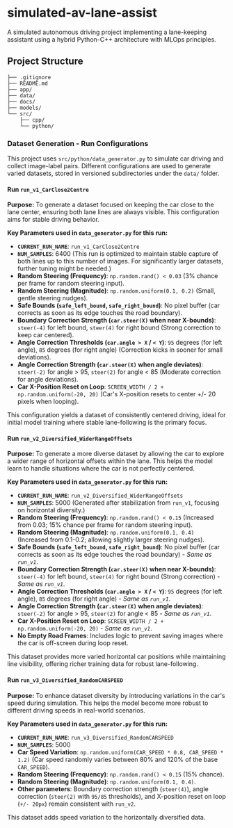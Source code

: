 # simulated-av-lane-assist
A simulated autonomous driving project implementing a lane-keeping assistant using a hybrid Python-C++ architecture with MLOps principles.

## Project Structure

```
├── .gitignore
├── README.md
├── app/
├── data/
├── docs/
├── models/
└── src/
    ├── cpp/
    └── python/
```
### Dataset Generation - Run Configurations

This project uses `src/python/data_generator.py` to simulate car driving and collect image-label pairs. Different configurations are used to generate varied datasets, stored in versioned subdirectories under the `data/` folder.

#### Run `run_v1_CarClose2Centre`

**Purpose:** To generate a dataset focused on keeping the car close to the lane center, ensuring both lane lines are always visible. This configuration aims for stable driving behavior.

**Key Parameters used in `data_generator.py` for this run:**

* **`CURRENT_RUN_NAME`**: `run_v1_CarClose2Centre`
* **`NUM_SAMPLES`**: 6400 (This run is optimized to maintain stable capture of both lines up to this number of images. For significantly larger datasets, further tuning might be needed.)
* **Random Steering (Frequency)**: `np.random.rand() < 0.03` (3% chance per frame for random steering input).
* **Random Steering (Magnitude)**: `np.random.uniform(0.1, 0.2)` (Small, gentle steering nudges).
* **Safe Bounds (`safe_left_bound`, `safe_right_bound`)**: No pixel buffer (car corrects as soon as its edge touches the road boundary).
* **Boundary Correction Strength (`car.steer(X)` when near X-bounds)**: `steer(-4)` for left bound, `steer(4)` for right bound (Strong correction to keep car centered).
* **Angle Correction Thresholds (`car.angle > X` / `< Y`)**: `95` degrees (for left angle), `85` degrees (for right angle) (Correction kicks in sooner for small deviations).
* **Angle Correction Strength (`car.steer(X)` when angle deviates)**: `steer(-2)` for angle > 95, `steer(2)` for angle < 85 (Moderate correction for angle deviations).
* **Car X-Position Reset on Loop**: `SCREEN_WIDTH / 2 + np.random.uniform(-20, 20)` (Car's X-position resets to center +/- 20 pixels when looping).

This configuration yields a dataset of consistently centered driving, ideal for initial model training where stable lane-following is the primary focus.

#### Run `run_v2_Diversified_WiderRangeOffsets`

**Purpose:** To generate a more diverse dataset by allowing the car to explore a wider range of horizontal offsets within the lane. This helps the model learn to handle situations where the car is not perfectly centered.

**Key Parameters used in `data_generator.py` for this run:**

* **`CURRENT_RUN_NAME`**: `run_v2_Diversified_WiderRangeOffsets`
* **`NUM_SAMPLES`**: 5000 (Generated after stabilization from `run_v1`, focusing on horizontal diversity.)
* **Random Steering (Frequency)**: `np.random.rand() < 0.15` (Increased from 0.03; 15% chance per frame for random steering input).
* **Random Steering (Magnitude)**: `np.random.uniform(0.1, 0.4)` (Increased from 0.1-0.2; allowing slightly larger steering nudges).
* **Safe Bounds (`safe_left_bound`, `safe_right_bound`)**: No pixel buffer (car corrects as soon as its edge touches the road boundary) - *Same as `run_v1`*.
* **Boundary Correction Strength (`car.steer(X)` when near X-bounds)**: `steer(-4)` for left bound, `steer(4)` for right bound (Strong correction) - *Same as `run_v1`*.
* **Angle Correction Thresholds (`car.angle > X` / `< Y`)**: `95` degrees (for left angle), `85` degrees (for right angle) - *Same as `run_v1`*.
* **Angle Correction Strength (`car.steer(X)` when angle deviates)**: `steer(-2)` for angle > 95, `steer(2)` for angle < 85 - *Same as `run_v1`*.
* **Car X-Position Reset on Loop**: `SCREEN_WIDTH / 2 + np.random.uniform(-20, 20)` - *Same as `run_v1`*.
* **No Empty Road Frames**: Includes logic to prevent saving images where the car is off-screen during loop reset.

This dataset provides more varied horizontal car positions while maintaining line visibility, offering richer training data for robust lane-following.

#### Run `run_v3_Diversified_RandomCARSPEED`

**Purpose:** To enhance dataset diversity by introducing variations in the car's speed during simulation. This helps the model become more robust to different driving speeds in real-world scenarios.

**Key Parameters used in `data_generator.py` for this run:**

* **`CURRENT_RUN_NAME`**: `run_v3_Diversified_RandomCARSPEED`
* **`NUM_SAMPLES`**: 5000
* **Car Speed Variation**: `np.random.uniform(CAR_SPEED * 0.8, CAR_SPEED * 1.2)` (Car speed randomly varies between 80% and 120% of the base `CAR_SPEED`).
* **Random Steering (Frequency)**: `np.random.rand() < 0.15` (15% chance).
* **Random Steering (Magnitude)**: `np.random.uniform(0.1, 0.4)`.
* **Other parameters**: Boundary correction strength (`steer(4)`), angle correction (`steer(2)` with `95/85` thresholds), and X-position reset on loop (`+/- 20px`) remain consistent with `run_v2`.

This dataset adds speed variation to the horizontally diversified data.
